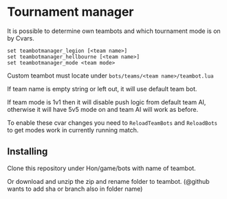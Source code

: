 # Tournament manager

It is possible to determine own teambots and which tournament mode is on by Cvars.

    set teambotmanager_legion [<team name>]
    set teambotmanager_hellbourne [<team name>]
    set teambotmanager_mode <team mode>

Custom teambot must locate under ```bots/teams/<team name>/teambot.lua```

If team name is empty string or left out, it will use default team bot.

If team mode is 1v1 then it will disable push logic from default team AI, otherwise it will have 5v5 mode on and team AI will work as before.

To enable these cvar changes you need to ```ReloadTeamBots``` and ```ReloadBots``` to get modes work in currently running match.

## Installing

Clone this repository under Hon/game/bots with name of teambot.

Or download and unzip the zip and rename folder to teambot. (@github wants to add sha or branch also in folder name)
